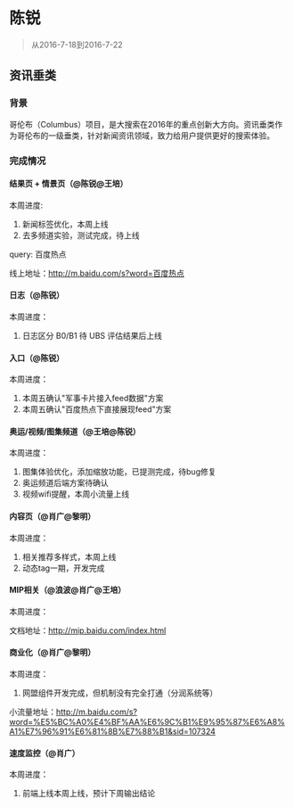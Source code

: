
# 陈锐

> 从2016-7-18到2016-7-22

## 资讯垂类

### 背景

哥伦布（Columbus）项目，是大搜索在2016年的重点创新大方向。资讯垂类作为哥伦布的一级垂类，针对新闻资讯领域，致力给用户提供更好的搜索体验。

### 完成情况

#### 结果页 + 情景页（@陈锐@王培）
本周进度:

1. 新闻标签优化，本周上线
2. 去多频道实验，测试完成，待上线

query: 百度热点

线上地址：http://m.baidu.com/s?word=百度热点


#### 日志（@陈锐）
本周进度：

1. 日志区分 B0/B1 待 UBS 评估结果后上线


#### 入口（@陈锐）
本周进度：

1. 本周五确认"军事卡片接入feed数据"方案
2. 本周五确认"百度热点下直接展现feed"方案


#### 奥运/视频/图集频道（@王培@陈锐）
本周进度：

1. 图集体验优化，添加缩放功能，已提测完成，待bug修复
2. 奥运频道后端方案待确认
3. 视频wifi提醒，本周小流量上线


#### 内容页（@肖广@黎明）
本周进度：

1. 相关推荐多样式，本周上线
2. 动态tag一期，开发完成

#### MIP相关（@浪波@肖广@王培）
本周进度：


文档地址：http://mip.baidu.com/index.html


#### 商业化（@肖广@黎明）
本周进度：
1. 网盟组件开发完成，但机制没有完全打通（分润系统等）

小流量地址：http://m.baidu.com/s?word=%E5%BC%A0%E4%BF%AA%E6%9C%B1%E9%95%87%E6%A8%A1%E7%96%91%E6%81%8B%E7%88%B1&sid=107324


#### 速度监控（@肖广）
本周进度：
1. 前端上线本周上线，预计下周输出结论

